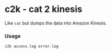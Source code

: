 # c2k - cat 2 kinesis
Like `cat` but dumps the data into Amazon Kinesis.

### Usage
`c2k access.log error.log`

